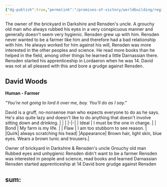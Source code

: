 ```yaml
---
{"dg-publish":true,"permalink":"/promises-of-victory/worldbuilding/regions/todo/prosnen/david-woods/","title":"David Woods","noteIcon":"NPC","created":"2023-01-25T02:26:53.545+01:00","updated":"2023-03-29T21:38:29.827+02:00"}
---
```



The owner of the brickyard in Darkshire and Rensden's uncle. A grouchy old man who always rubbed his eyes in a very conspicuous manner and generally doesn't seem very hygienic. Rensden grew up with him. Rensden never wanted to be a farmer like him and therefore had a bad relationship with him. He always worked for him against his will, Rensden was more interested in the other peoples and science. He read more books than he helped in the field, among other things he learned a little Darnassian there. Rensden started his apprenticeship in Lordaeron when he was 14. David was not at all pleased with this and bore a grudge against Rensden.


## David Woods

**Human - Farmer**

_"You're not going to lord it over me, boy. You'll do as I say."_

David is a gruff, no-nonsense man who expects everyone to do as he says. He's also quite lazy and doesn't like to do anything that doesn't involve sitting down and drinking.
| | |
|-|-|
| Ideal | I must be the one in charge. |
| Bond | My farm is my life. |
| Flaw | I am too stubborn to see reason. |
|Quirk| always scratching his head|
|Appearance| Brown hair, light skin, blue eyes. Wears a brown tunic and trousers.|


 Owner of brickyard in Darkshire & Rensden's uncle 
Grouchy old man 
Rubbed eyes and unhygienic 
Rensden didn't want to be a farmer
Rensden was interested in people and science, read books and learned Darnassian 
Rensden started apprenticeship at 14 
David bore grudge against Rensden

sum:
  -
